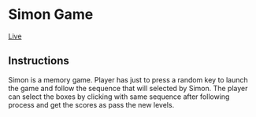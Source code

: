 # Simon Game

<a href="https://simon-game-38ebzzl7k.vercel.app">Live</a>

<h2> Instructions </h2>

Simon is a memory game. 
Player has just to press a random key to launch the game and follow the sequence that will selected by Simon.
The player can select the boxes by clicking with same sequence after following process and get the scores as pass the new levels.
